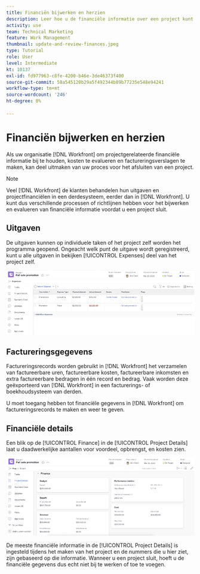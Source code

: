 ```yaml
---
title: Financiën bijwerken en herzien
description: Leer hoe u de financiële informatie over een project kunt bekijken in [!DNL  Workfront].
activity: use
team: Technical Marketing
feature: Work Management
thumbnail: update-and-review-finances.jpeg
type: Tutorial
role: User
level: Intermediate
kt: 10137
exl-id: fd977963-c8fe-4200-b46e-3de46373f400
source-git-commit: 58a545120b29a5f492344b89b77235e548e94241
workflow-type: tm+mt
source-wordcount: '246'
ht-degree: 0%

---
```


# Financiën bijwerken en herzien

Als uw organisatie [!DNL Workfront] om projectgerelateerde financiële informatie bij te houden, kosten te evalueren en factureringsverslagen te maken, kan deel uitmaken van uw proces voor het afsluiten van een project.

>[!NOTE]
>
>Veel [!DNL Workfront] de klanten behandelen hun uitgaven en projectfinanciëlen in een derdesysteem, eerder dan in [!DNL Workfront]. U kunt dus verschillende processen of richtlijnen hebben voor het bijwerken en evalueren van financiële informatie voordat u een project sluit.


## Uitgaven

De uitgaven kunnen op individuele taken of het project zelf worden het programma geopend. Ongeacht welk punt de uitgave wordt geregistreerd, kunt u alle uitgaven in bekijken [!UICONTROL Expenses] deel van het project zelf.

![[!UICONTROL Expenses] deel van een project](assets/expense-section.png)

## Factureringsgegevens

Factureringsrecords worden gebruikt in [!DNL Workfront] het verzamelen van factureerbare uren, factureerbare kosten, factureerbare inkomsten en extra factureerbare bedragen in één record en bedrag. Vaak worden deze geëxporteerd van [!DNL Workfront] in een facturerings- of boekhoudsysteem van derden.

U moet toegang hebben tot financiële gegevens in [!DNL Workfront] om factureringsrecords te maken en weer te geven.

## Financiële details

Een blik op de [!UICONTROL Finance] in de [!UICONTROL Project Details] laat u daadwerkelijke aantallen voor voordeel, opbrengst, en kosten zien.

![Sectie Financiën [!UICONTROL Project Details] venster op een project](assets/finance-section-project-details.png)

De meeste financiële informatie in de [!UICONTROL Project Details] is ingesteld tijdens het maken van het project en de nummers die u hier ziet, zijn gebaseerd op die informatie. Wanneer u een project sluit, hoeft u de financiële gegevens dus echt niet bij te werken of toe te voegen.

<!---
learn more urls
Create billing records
Manage project expenses
Project finances
--->
